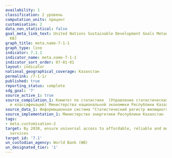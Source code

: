 ```yaml
---
availability: 1
classification: 2 уровень
computation_units: процент
customisation: 2
data_non_statistical: false
goal_meta_link_text: United Nations Sustainable Development Goals Metadata (PDF 212
  KB)
graph_title: meta.name-7-1-1
graph_type: line
indicator: 7.1.1
indicator_name: meta.name-7-1-1
indicator_sort_order: 07-01-01
layout: indicator
national_geographical_coverage: Казахстан
permalink: /7-1-1/
published: true
reporting_status: complete
sdg_goal: '7'
source_active_1: true
source_compilation_1: Комитет по статистике  (Управление статистических регистров
  и классификаций) Министерства национальной экономики Республики Казахстан
source_data_1: Информационная система "Статистический регистр жилищного фонда"
source_implementation_1: Министерство энергетики Республики Казахстан
tags:
- meta.customisation-2
target: By 2030, ensure universal access to affordable, reliable and modern energy
  services
target_id: '7.1'
un_custodian_agency: World Bank (WB)
un_designated_tier: '1'
---
```

